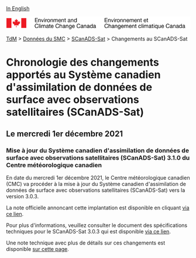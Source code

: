 [In English](changelog_caldas-sat_en.md)

![ECCC logo](../../img_eccc-logo.png)

[TdM](../../readme_fr.md) > [Données du SMC](../readme_fr.md) > [SCanADS-Sat](readme_caldas-sat_fr.md) > Changements au SCanADS-Sat

# Chronologie des changements apportés au Système canadien d'assimilation de données de surface avec observations satellitaires (SCanADS-Sat)

## Le mercredi 1er décembre 2021

### Mise à jour du Système canadien d'assimilation de données de surface avec observations satellitaires (SCanADS-Sat) 3.1.0 du Centre météorologique canadien

En date du mercredi 1er décembre 2021, le Centre météorologique canadien (CMC) va procéder à la mise à jour du Système canadien d'assimilation de données de surface avec observations satellitaires (SCanADS-Sat) vers la version 3.0.3.


La note officielle annoncant cette implantation est disponible en cliquant [via ce lien](https://dd.meteo.gc.ca/doc/genots/2021/11/26/NOCN03_CWAO_262118___50159).

Pour plus d'informations, veuillez consulter le document des spécifications techniques pour le SCanADS-Sat 3.0.3 qui est disponible [via ce lien](https://collaboration.cmc.ec.gc.ca/cmc/CMOI/product_guide/docs/tech_specifications/tech_specifications_CaLDAS-Sat_3.0.3_f.pdf).

Une note technique avec plus de détails sur ces changements est disponible [sur cette page](https://collaboration.cmc.ec.gc.ca/cmc/CMOI/product_guide/docs/tech_notes/technote_caldas-sat-303_f.pdf).



